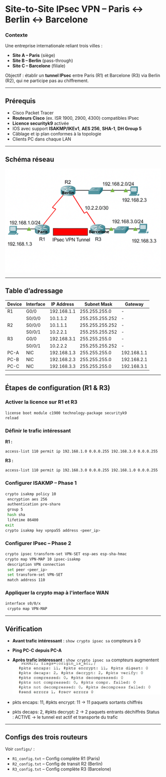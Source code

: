 # Site-to-Site IPsec VPN – Paris ↔ Berlin ↔ Barcelone

### Contexte
Une entreprise internationale reliant trois villes :
- **Site A – Paris** (siège)
- **Site B – Berlin** (pass-through)
- **Site C – Barcelone** (filiale)

Objectif : établir un **tunnel IPsec** entre Paris (R1) et Barcelone (R3) via Berlin (R2), qui ne participe pas au chiffrement.

---

##  Prérequis
- Cisco Packet Tracer 
- **Routeurs Cisco** (ex. ISR 1900, 2900, 4300) compatibles IPsec
- **Licence securityk9** activée
- IOS avec support **ISAKMP/IKEv1**, **AES 256**, **SHA-1**, **DH Group 5**
- Câblage et ip plan conformes à la topologie
- Clients PC dans chaque LAN

---

##  Schéma réseau
![Schéma réseau](schema.png)

---

##  Table d’adressage
| Device | Interface | IP Address     | Subnet Mask     | Gateway       |
|--------|-----------|---------------|-----------------|---------------|
| R1     | G0/0      | 192.168.1.1   | 255.255.255.0   | -             |
|        | S0/0/0    | 10.1.1.2      | 255.255.255.252 | -             |
| R2     | S0/0/0    | 10.1.1.1      | 255.255.255.252 | -             |
|        | S0/0/1    | 10.2.2.1      | 255.255.255.252 | -             |
| R3     | G0/0      | 192.168.3.1   | 255.255.255.0   | -             |
|        | S0/0/1    | 10.2.2.2      | 255.255.255.252 | -             |
| PC-A   | NIC       | 192.168.1.3   | 255.255.255.0   | 192.168.1.1   |
| PC-B   | NIC       | 192.168.2.3   | 255.255.255.0   | 192.168.2.1   |
| PC-C   | NIC       | 192.168.3.3   | 255.255.255.0   | 192.168.3.1   |
------------------------------------------------------------------------

##  Étapes de configuration (R1 & R3)

### Activer la licence sur  R1 et R3
```bash
license boot module c1900 technology-package securityk9
reload
```

### Définir le trafic intéressant

**R1 :**

```bash
access-list 110 permit ip 192.168.1.0 0.0.0.255 192.168.3.0 0.0.0.255
```

**R3 :**

```bash
access-list 110 permit ip 192.168.3.0 0.0.0.255 192.168.1.0 0.0.0.255
```

### Configurer ISAKMP – Phase 1

```bash
crypto isakmp policy 10
 encryption aes 256
 authentication pre-share
 group 5
 hash sha
 lifetime 86400
exit
crypto isakmp key vpnpa55 address <peer_ip>
```

### Configurer IPsec – Phase 2

```bash
crypto ipsec transform-set VPN-SET esp-aes esp-sha-hmac
crypto map VPN-MAP 10 ipsec-isakmp
 description VPN connection
 set peer <peer_ip>
 set transform-set VPN-SET
 match address 110
```

### Appliquer la crypto map à l'interface WAN

```bash
interface s0/0/x
 crypto map VPN-MAP
```

----------

##  Vérification

-   **Avant trafic intéressant** : `show crypto ipsec sa`  compteurs à 0
-   **Ping PC-C depuis PC-A**
-   **Après trafic intéressant** : `show crypto ipsec sa`  compteurs augmentent
![tunnel](show-tunnel.jpg)

- pkts encaps: 11, #pkts encrypt: 11 → 11 paquets sortants chiffrés
- pkts decaps: 2, #pkts decrypt: 2 → 2 paquets entrants déchiffrés
Status : ACTIVE → le tunnel est actif et transporte du trafic

----------

##  Configs des trois routeurs

Voir `configs/` :

-   `R1_config.txt` – Config complète R1 (Paris)
-   `R2_config.txt` – Config de transit R2 (Berlin)
-   `R3_config.txt` – Config complète R3 (Barcelone)


